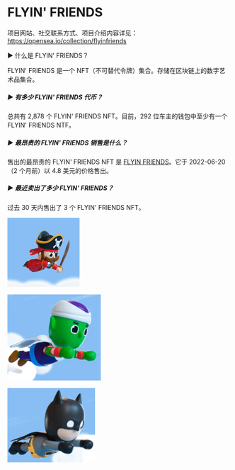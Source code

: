 # FLYIN' FRIENDS

项目网站、社交联系方式、项目介绍内容详见：https://opensea.io/collection/flyinfriends

  ▶ 什么是 FLYIN' FRIENDS？

FLYIN' FRIENDS 是一个 NFT（不可替代令牌）集合。存储在区块链上的数字艺术品集合。

##### ▶ 有多少 FLYIN' FRIENDS 代币？

总共有 2,878 个 FLYIN' FRIENDS NFT。目前，292 位车主的钱包中至少有一个 FLYIN' FRIENDS NTF。

##### ▶ 最昂贵的 FLYIN' FRIENDS 销售是什么？

售出的最昂贵的 FLYIN' FRIENDS NFT 是 [FLYIN FRIENDS](https://www.nft-stats.com/asset/0x696c8adbde0310875f66ffbf5b3701d9f9c4a45e/1904)。它于 2022-06-20（2 个月前）以 4.8 美元的价格售出。

##### ▶ 最近卖出了多少 FLYIN' FRIENDS？

过去 30 天内售出了 3 个 FLYIN' FRIENDS NFT。



![nft](01.png)



![nft](02.png)



![nft](03.png)
